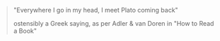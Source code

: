 > "Everywhere I go in my head, I meet Plato coming back"
>
> ostensibly a Greek saying, as per Adler & van Doren in "How to Read a Book"









